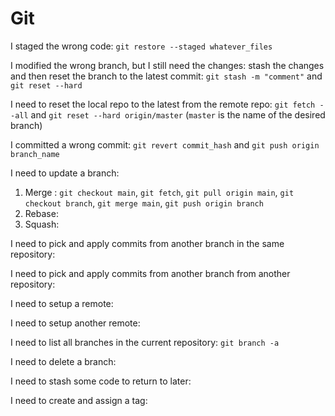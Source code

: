 # Git

I staged the wrong code: `git restore --staged whatever_files`

I modified the wrong branch, but I still need the changes: stash the changes and then reset the branch to the latest commit: `git stash -m "comment"` and `git reset --hard`

I need to reset the local repo to the latest from the remote repo: `git fetch --all` and `git reset --hard origin/master` (`master` is the name of the desired branch)

I committed a wrong commit: `git revert commit_hash` and `git push origin branch_name`

I need to update a branch: 

1. Merge : `git checkout main`, `git fetch`, `git pull origin main`, `git checkout branch`, `git merge main`, `git push origin branch`
2. Rebase: 
3. Squash: 

I need to pick and apply commits from another branch in the same repository: 

I need to pick and apply commits from another branch from another repository: 

I need to setup a remote: 

I need to setup another remote: 

I need to list all branches in the current repository: `git branch -a`

I need to delete a branch: 

I need to stash some code to return to later: 

I need to create and assign a tag: 
